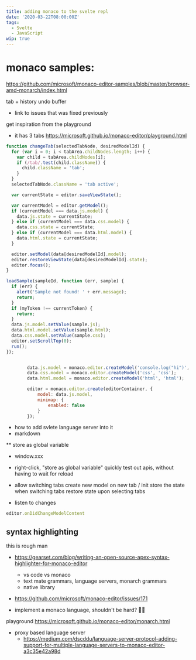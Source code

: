 ```yaml
---
title: adding monaco to the svelte repl
date: '2020-03-22T08:00:00Z'
tags: 
  - Svelte
  - JavaScript
wip: true
---
```


# monaco samples:
https://github.com/microsoft/monaco-editor-samples/blob/master/browser-amd-monarch/index.html


tab + history undo buffer
- link to issues that was fixed previously

get inspiration from the playground
- it has 3 tabs
https://microsoft.github.io/monaco-editor/playground.html

```js
function changeTab(selectedTabNode, desiredModelId) {
  for (var i = 0; i < tabArea.childNodes.length; i++) {
    var child = tabArea.childNodes[i];
    if (/tab/.test(child.className)) {
      child.className = 'tab';
    }
  }
  selectedTabNode.className = 'tab active';

  var currentState = editor.saveViewState();

  var currentModel = editor.getModel();
  if (currentModel === data.js.model) {
    data.js.state = currentState;
  } else if (currentModel === data.css.model) {
    data.css.state = currentState;
  } else if (currentModel === data.html.model) {
    data.html.state = currentState;
  }

  editor.setModel(data[desiredModelId].model);
  editor.restoreViewState(data[desiredModelId].state);
  editor.focus();
}
```

```js
loadSample(sampleId, function (err, sample) {
  if (err) {
    alert('Sample not found! ' + err.message);
    return;
  }
  if (myToken !== currentToken) {
    return;
  }
  data.js.model.setValue(sample.js);
  data.html.model.setValue(sample.html);
  data.css.model.setValue(sample.css);
  editor.setScrollTop(0);
  run();
});
```


```js

		data.js.model = monaco.editor.createModel('console.log("hi")', 'javascript');
		data.css.model = monaco.editor.createModel('css', 'css');
		data.html.model = monaco.editor.createModel('html', 'html');

		editor = monaco.editor.create(editorContainer, {
			model: data.js.model,
			minimap: {
				enabled: false
			}
		});
```

- how to add svlete language server into it
- markdown 

** store as global variable
  - window.xxx
  - right-click, "store as global variable"
  quickly test out apis, without having to wait for reload

- allow switching tabs
create new model on new tab / init
store the state when switching tabs
restore state upon selecting tabs

- listen to changes

```js
editor.onDidChangeModelContent
```


## syntax highlighting

this is rough man
- https://gearset.com/blog/writing-an-open-source-apex-syntax-highlighter-for-monaco-editor
  - vs code vs monaco
  - text mate grammars, language servers, monarch grammars
  - native library
- https://github.com/microsoft/monaco-editor/issues/171

- implement a monaco language, shouldn't be hard? 🤷‍♂️

playground https://microsoft.github.io/monaco-editor/monarch.html

- proxy based language server
  - https://medium.com/dscddu/language-server-protocol-adding-support-for-multiple-language-servers-to-monaco-editor-a3c35e42a98d
